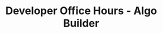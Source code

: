 ---
title: "Developer Office Hours - Algo Builder"
description: "Algo Builder, an Algorand runtime implementation which allows you to quickly execute all Algorand transactions in a simulated environment and dapp templates"
type: "course"
category: "Developer Office Hours,Algorand Components"
difficulty: "Advanced"
summary: "Algorand Builder - an Algorand runtime implementation"
file_path: ""
image: "https://assets-global.website-files.com/5e39e095596498a8b9624af1/5ffca6e3e0d8ad9231cc2af6_Portfolio-course---final.png"
link: "https://www.youtube.com/watch?v=3V2s53BLVng&list=PLpAdAjL5F75CnEULZXsJHhvKB_yPEuRR4&index=4&ab_channel=Algorand"
status: "open"
---